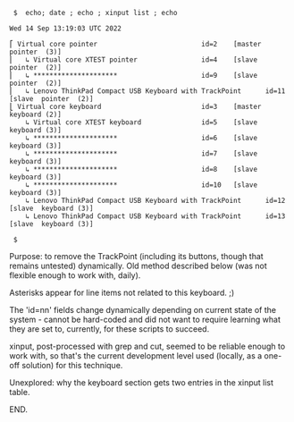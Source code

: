 ```
 $  echo; date ; echo ; xinput list ; echo

Wed 14 Sep 13:19:03 UTC 2022

⎡ Virtual core pointer                          id=2    [master pointer  (3)]
⎜   ↳ Virtual core XTEST pointer                id=4    [slave  pointer  (2)]
⎜   ↳ *********************                     id=9    [slave  pointer  (2)]
⎜   ↳ Lenovo ThinkPad Compact USB Keyboard with TrackPoint      id=11   [slave  pointer  (2)]
⎣ Virtual core keyboard                         id=3    [master keyboard (2)]
    ↳ Virtual core XTEST keyboard               id=5    [slave  keyboard (3)]
    ↳ *********************                     id=6    [slave  keyboard (3)]
    ↳ *********************                     id=7    [slave  keyboard (3)]
    ↳ *********************                     id=8    [slave  keyboard (3)]
    ↳ *********************                     id=10   [slave  keyboard (3)]
    ↳ Lenovo ThinkPad Compact USB Keyboard with TrackPoint      id=12   [slave  keyboard (3)]
    ↳ Lenovo ThinkPad Compact USB Keyboard with TrackPoint      id=13   [slave  keyboard (3)]

 $ 
```
Purpose: to remove the TrackPoint (including its buttons, though
that remains untested) dynamically.  Old method described below
(was not flexible enough to work with, daily).

Asterisks appear for line items not related to this keyboard. ;)

The 'id=nn' fields change dynamically depending on current
state of the system - cannot be hard-coded and did not want
to require learning what they are set to, currently, for
these scripts to succeed.

xinput, post-processed with grep and cut, seemed to be reliable
enough to work with, so that's the current development level
used (locally, as a one-off solution) for this technique.

Unexplored: why the keyboard section gets two entries in
the xinput list table.

END.
